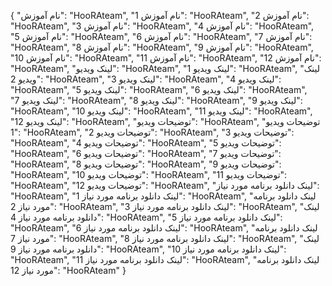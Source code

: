 {
  "نام آموزش": "HooRAteam",
  "نام آموزش 1": "HooRAteam",
  "نام آموزش 2": "HooRAteam",
  "نام آموزش 3": "HooRAteam",
  "نام آموزش 4": "HooRAteam",
  "نام آموزش 5": "HooRAteam",
  "نام آموزش 6": "HooRAteam",
  "نام آموزش 7": "HooRAteam",
  "نام آموزش 8": "HooRAteam",
  "نام آموزش 9": "HooRAteam",
  "نام آموزش 10": "HooRAteam",
  "نام آموزش 11": "HooRAteam",
  "نام آموزش 12": "HooRAteam",
  "لینک ویدیو": "HooRAteam",
  "لینک ویدیو 1": "HooRAteam",
  "لینک ویدیو 2": "HooRAteam",
  "لینک ویدیو 3": "HooRAteam",
  "لینک ویدیو 4": "HooRAteam",
  "لینک ویدیو 5": "HooRAteam",
  "لینک ویدیو 6": "HooRAteam",
  "لینک ویدیو 7": "HooRAteam",
  "لینک ویدیو 8": "HooRAteam",
  "لینک ویدیو 9": "HooRAteam",
  "لینک ویدیو 10": "HooRAteam",
  "لینک ویدیو 11": "HooRAteam",
  "لینک ویدیو 12": "HooRAteam",
  "توضیحات ویدیو": "HooRAteam",
  "توضیحات ویدیو 1": "HooRAteam",
  "توضیحات ویدیو 2": "HooRAteam",
  "توضیحات ویدیو 3": "HooRAteam",
  "توضیحات ویدیو 4": "HooRAteam",
  "توضیحات ویدیو 5": "HooRAteam",
  "توضیحات ویدیو 6": "HooRAteam",
  "توضیحات ویدیو 7": "HooRAteam",
  "توضیحات ویدیو 8": "HooRAteam",
  "توضیحات ویدیو 9": "HooRAteam",
  "توضیحات ویدیو 10": "HooRAteam",
  "توضیحات ویدیو 11": "HooRAteam",
  "توضیحات ویدیو 12": "HooRAteam",
  "لینک دانلود برنامه مورد نیاز": "HooRAteam",
  "لینک دانلود برنامه مورد نیاز 1": "HooRAteam",
  "لینک دانلود برنامه مورد نیاز 2": "HooRAteam",
  "لینک دانلود برنامه مورد نیاز 3": "HooRAteam",
  "لینک دانلود برنامه مورد نیاز 4": "HooRAteam",
  "لینک دانلود برنامه مورد نیاز 5": "HooRAteam",
  "لینک دانلود برنامه مورد نیاز 6": "HooRAteam",
  "لینک دانلود برنامه مورد نیاز 7": "HooRAteam",
  "لینک دانلود برنامه مورد نیاز 8": "HooRAteam",
  "لینک دانلود برنامه مورد نیاز 9": "HooRAteam",
  "لینک دانلود برنامه مورد نیاز 10": "HooRAteam",
  "لینک دانلود برنامه مورد نیاز 11": "HooRAteam",
  "لینک دانلود برنامه مورد نیاز 12": "HooRAteam"
}
